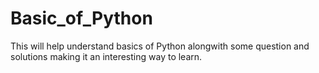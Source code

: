 # Basic_of_Python
This will help understand basics of Python
 alongwith some question  and solutions making it an interesting way to learn.
